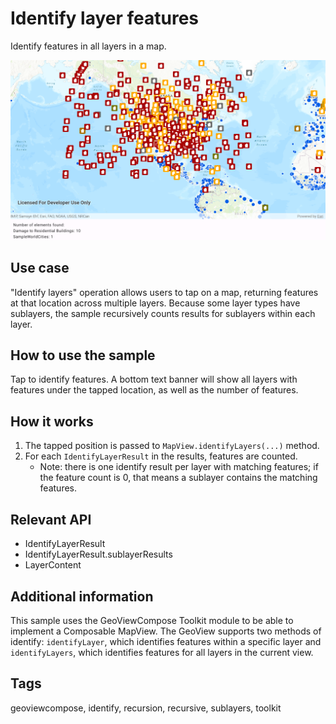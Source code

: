 # Identify layer features

Identify features in all layers in a map.

![Image of identify layers](identify-layer-features.png)

## Use case

"Identify layers" operation allows users to tap on a map, returning features at that location across multiple layers. Because some layer types have sublayers, the sample recursively counts results for sublayers within each layer.

## How to use the sample

Tap to identify features. A bottom text banner will show all layers with features under the tapped location, as well as the number of features.

## How it works

1. The tapped position is passed to `MapView.identifyLayers(...)` method.
2. For each `IdentifyLayerResult` in the results, features are counted.
    * Note: there is one identify result per layer with matching features; if the feature count is 0, that means a sublayer contains the matching features.

## Relevant API

* IdentifyLayerResult
* IdentifyLayerResult.sublayerResults
* LayerContent

## Additional information

This sample uses the GeoViewCompose Toolkit module to be able to implement a Composable MapView.
The GeoView supports two methods of identify: `identifyLayer`, which identifies features within a specific layer and `identifyLayers`, which identifies features for all layers in the current view.

## Tags

geoviewcompose, identify, recursion, recursive, sublayers, toolkit
